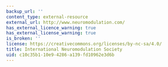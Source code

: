 ```yaml
---
backup_url: ''
content_type: external-resource
external_url: http://www.neuromodulation.com/
has_external_licence_warning: true
has_external_license_warning: true
is_broken: ''
license: https://creativecommons.org/licenses/by-nc-sa/4.0/
title: International Neuromodulation Society
uid: c10c35b1-10e9-4286-a139-fd10962e3d6b
---
```

